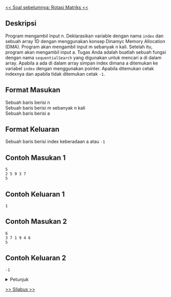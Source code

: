 [&lt;&lt; Soal sebelumnya: Rotasi Matriks &lt;&lt;](6.1-RotasiMatriks.md)

## Deskripsi

Program mengambil input n. Deklarasikan variable dengan nama `index` dan sebuah array 1D dengan menggunakan konsep Dinamyc Memory Allocation (DMA). Program akan mengambil input m sebanyak n kali. Setelah itu, program akan mengambil input a. Tugas Anda adalah buatlah sebuah fungsi dengan nama `sequentialSearch` yang digunakan untuk mencari a di dalam array. Apabila a ada di dalam array simpan index dimana a ditemukan ke variabel `index` dengan menggunakan pointer. Apabila ditemukan cetak indexnya dan apabila tidak ditemukan cetak `-1`.

## Format Masukan

Sebuah baris berisi n  
Sebuah baris berisi m sebanyak n kali  
Sebuah baris berisi a

##  Format Keluaran

Sebuah baris berisi index keberadaan a atau `-1`

## Contoh Masukan 1

```
5
2 5 9 3 7
5
```

## Contoh Keluaran 1

```
1
```

## Contoh Masukan 2

```
6
3 7 1 9 4 6
5
```

## Contoh Keluaran 2

```
-1
```
<details>
<summary>Petunjuk</summary>
<ul>
    <li>Inisialisai nilai variable <code>index</code> dengan -1</li>
    <li>Untuk dapat mengubah variabel <code>index</code> buatlah parameter dengan tipe <code>int *</code> agar dapat mengubah nilainya melalui pointer</li>
</ul>
</details>

[&gt;&gt; Silabus &gt;&gt;](/silabus.md)